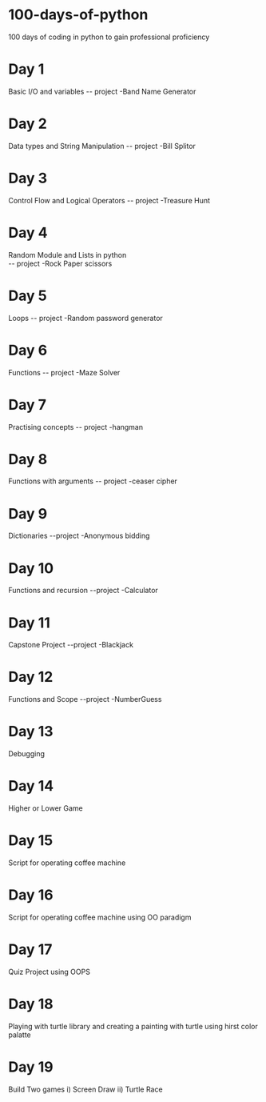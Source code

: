 # 100-days-of-python
100 days of coding in python to gain professional proficiency
# Day 1
Basic I/O and variables 
-- project -Band Name Generator
# Day 2
Data types and String Manipulation 
-- project -Bill Splitor
# Day 3
Control Flow and Logical Operators 
-- project -Treasure Hunt
# Day 4
Random Module and Lists in python  
-- project -Rock Paper scissors
# Day 5
Loops 
-- project -Random password generator
# Day 6
Functions 
-- project -Maze Solver
# Day 7
Practising concepts 
-- project -hangman
# Day 8
Functions with arguments 
-- project -ceaser cipher
# Day 9
Dictionaries 
--project -Anonymous bidding
# Day 10
Functions and recursion
--project -Calculator
# Day 11
Capstone Project
--project -Blackjack
# Day 12
Functions and Scope
--project -NumberGuess
# Day 13
Debugging
# Day 14
Higher or Lower Game
# Day 15
Script for operating coffee machine
# Day 16
Script for operating coffee machine using OO paradigm
# Day 17
Quiz Project using OOPS
# Day 18
Playing with turtle library and creating a painting with turtle using hirst color palatte 
# Day 19
Build Two games
i) Screen  Draw
ii) Turtle Race